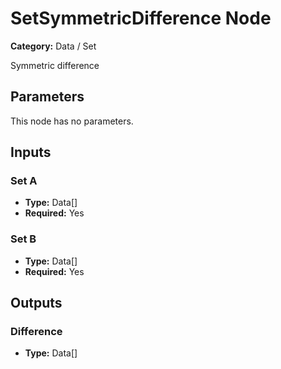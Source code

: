 
# SetSymmetricDifference Node

**Category:** Data / Set

Symmetric difference

## Parameters

This node has no parameters.

## Inputs


### Set A
- **Type:** Data[]
- **Required:** Yes



### Set B
- **Type:** Data[]
- **Required:** Yes



## Outputs


### Difference
- **Type:** Data[]




